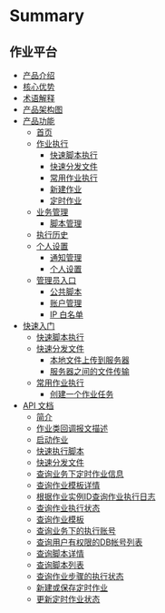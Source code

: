 # Summary

## 作业平台
* [产品介绍](产品介绍/产品介绍.md)
* [核心优势](核心优势/Advantage.md)
* [术语解释](术语解释/glossary.md)
* [产品架构图](产品架构图/architecture.md)
* [产品功能]()
    * [首页](产品功能/首页.md)
    * [作业执行]()
        * [快速脚本执行](产品功能/快速脚本执行.md)
        * [快速分发文件](产品功能/快速分发文件.md)
        * [常用作业执行](产品功能/常用作业执行.md)
        * [新建作业](产品功能/新建作业.md)
        * [定时作业](产品功能/定时作业.md)
    * [业务管理]()
        * [脚本管理](产品功能/脚本管理.md)
    * [执行历史](产品功能/执行历史.md)
    * [个人设置]()
        * [通知管理](产品功能/通知管理.md)
        * [个人设置](产品功能/个人设置.md)
    * [管理员入口]()
        * [公共脚本](产品功能/公共脚本.md)
        * [账户管理](产品功能/账户管理.md)
        * [IP 白名单](产品功能/IP白名单.md)
* [快速入门]()
    * [快速脚本执行](快速入门/快速脚本执行.md)
    * [快速分发文件]()
        * [本地文件上传到服务器](快速入门/本地文件上传到服务器.md)
        * [服务器之间的文件传输](快速入门/服务器之间的文件传输.md)
    * [常用作业执行]()
        * [创建一个作业任务](快速入门/创建一个作业任务.md)
* [API 文档]()
    * [简介](5.1/API文档/JOB/README.md)
    * [作业类回调报文描述](5.1/API文档/JOB/callback_protocol.md)
    * [启动作业](5.1/API文档/JOB/execute_job.md)
    * [快速执行脚本](5.1/API文档/JOB/fast_execute_script.md)
    * [快速分发文件](5.1/API文档/JOB/fast_push_file.md)
    * [查询业务下定时作业信息](5.1/API文档/JOB/get_cron_list.md)
    * [查询作业模板详情](5.1/API文档/JOB/get_job_detail.md)
    * [根据作业实例ID查询作业执行日志](5.1/API文档/JOB/get_job_instance_log.md)
    * [查询作业执行状态](5.1/API文档/JOB/get_job_instance_status.md)
    * [查询作业模板](5.1/API文档/JOB/get_job_list.md)
    * [查询业务下的执行账号](5.1/API文档/JOB/get_os_account.md)
    * [查询用户有权限的DB帐号列表](5.1/API文档/JOB/get_own_db_account_list.md)
    * [查询脚本详情](5.1/API文档/JOB/get_script_detail.md)
    * [查询脚本列表](5.1/API文档/JOB/get_script_list.md)
    * [查询作业步骤的执行状态](5.1/API文档/JOB/get_step_instance_status.md)
    * [新建或保存定时作业](5.1/API文档/JOB/save_cron.md)
    * [更新定时作业状态](5.1/API文档/JOB/update_cron_status.md)

